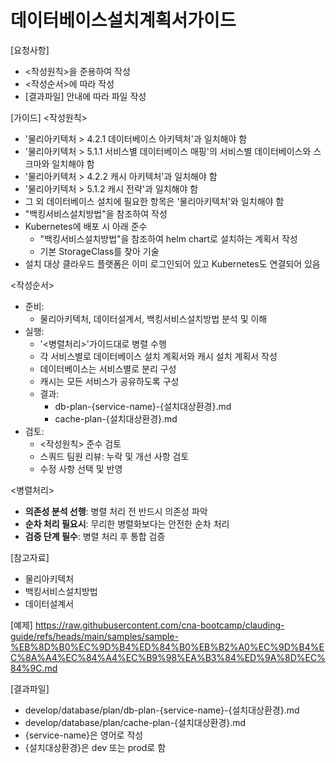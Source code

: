 # 데이터베이스설치계획서가이드 

[요청사항]  
- <작성원칙>을 준용하여 작성
- <작성순서>에 따라 작성
- [결과파일] 안내에 따라 파일 작성 

[가이드]
<작성원칙>
- '물리아키텍처 > 4.2.1 데이터베이스 아키텍처'과 일치해야 함
- '물리아키텍처 > 5.1.1 서비스별 데이터베이스 매핑'의 서비스별 데이터베이스와 스크마와 일치해야 함 
- '물리아키텍처 > 4.2.2 캐시 아키텍처'과 일치해야 함  
- '물리아키텍처 > 5.1.2 캐시 전략'과 일치해야 함  
- 그 외 데이터베이스 설치에 필요한 항목은 '물리아키텍처'와 일치해야 함  
- "백킹서비스설치방법"을 참조하여 작성  
- Kubernetes에 배포 시 아래 준수  
  - "백킹서비스설치방법"을 참조하여 helm chart로 설치하는 계획서 작성    
  - 기본 StorageClass를 찾아 기술  
- 설치 대상 클라우드 플랫폼은 이미 로그인되어 있고 Kubernetes도 연결되어 있음  

<작성순서>
- 준비:
  - 물리아키텍처, 데이터설계서, 백킹서비스설치방법 분석 및 이해 
- 실행:  
  - '<병렬처리>'가이드대로 병렬 수행 
  - 각 서비스별로 데이터베이스 설치 계획서와 캐시 설치 계획서 작성 
  - 데이터베이스는 서비스별로 분리 구성
  - 캐시는 모든 서비스가 공유하도록 구성 
  - 결과: 
    - db-plan-{service-name}-{설치대상환경}.md
    - cache-plan-{설치대상환경}.md
- 검토:
  - <작성원칙> 준수 검토
  - 스쿼드 팀원 리뷰: 누락 및 개선 사항 검토
  - 수정 사항 선택 및 반영 

<병렬처리>
- **의존성 분석 선행**: 병렬 처리 전 반드시 의존성 파악
- **순차 처리 필요시**: 무리한 병렬화보다는 안전한 순차 처리
- **검증 단계 필수**: 병렬 처리 후 통합 검증

[참고자료]
- 물리아키텍처
- 백킹서비스설치방법
- 데이터설계서

[예제]
https://raw.githubusercontent.com/cna-bootcamp/clauding-guide/refs/heads/main/samples/sample-%EB%8D%B0%EC%9D%B4%ED%84%B0%EB%B2%A0%EC%9D%B4%EC%8A%A4%EC%84%A4%EC%B9%98%EA%B3%84%ED%9A%8D%EC%84%9C.md

[결과파일]
- develop/database/plan/db-plan-{service-name}-{설치대상환경}.md
- develop/database/plan/cache-plan-{설치대상환경}.md
- {service-name}은 영어로 작성  
- {설치대상환경}은 dev 또는 prod로 함
